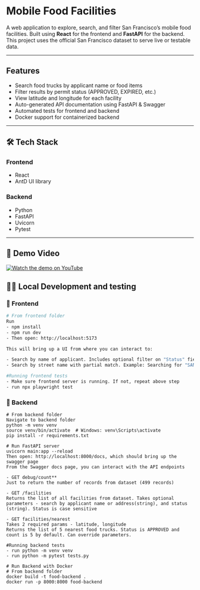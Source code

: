 # Mobile Food Facilities

A web application to explore, search, and filter San Francisco’s mobile food facilities. Built using **React** for the frontend and **FastAPI** for the backend. This project uses the official San Francisco dataset to serve live or testable data.

---

## Features

- Search food trucks by applicant name or food items
- Filter results by permit status (APPROVED, EXPIRED, etc.)
- View latitude and longitude for each facility
- Auto-generated API documentation using FastAPI & Swagger
- Automated tests for frontend and backend
- Docker support for containerized backend

---

## 🛠 Tech Stack

### Frontend

- React
- AntD UI library

### Backend

- Python
- FastAPI
- Uvicorn
- Pytest

---

## 🎥 Demo Video

[![Watch the demo on YouTube](https://img.youtube.com/vi/Q-eT0WY1Nwk/0.jpg)](https://www.youtube.com/watch?v=Q-eT0WY1Nwk)

## 🧑‍💻 Local Development and testing

### 🔧 Frontend

```bash
# From frontend folder
Run
- npm install
- npm run dev
- Then open: http://localhost:5173

This will bring up a UI from where you can interact to:

- Search by name of applicant. Includes optional filter on "Status" field.
- Search by street name with partial match. Example: Searching for "SAN" should return food trucks on "SANSOME ST"

#Running frontend tests
- Make sure frontend server is running. If not, repeat above step
- run npx playwright test
```

### 🔧 Backend

```
# From backend folder
Navigate to backend folder
python -m venv venv
source venv/bin/activate  # Windows: venv\Scripts\activate
pip install -r requirements.txt

# Run FastAPI server
uvicorn main:app --reload
Then open: http://localhost:8000/docs, which should bring up the swagger page
From the Swagger docs page, you can interact with the API endpoints

- GET debug/count**
Just to return the number of records from dataset (499 records)

- GET /facilities
Returns the list of all facilities from dataset. Takes optional parameters - search by applicant name or address(string), and status (string). Status is case sensitive

- GET facilities/nearest
Takes 2 required params - latitude, longitude
Returns the list of 5 nearest food trucks. Status is APPROVED and count is 5 by default. Can override parameters.

#Running backend tests
- run python -m venv venv
- run python -m pytest tests.py

# Run Backend with Docker
# From backend folder
docker build -t food-backend .
docker run -p 8000:8000 food-backend
```

